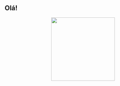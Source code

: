 ## Olá! 

<div align="center">
  <a href="https://github.com/joaopedroluz57">
<!--   <img height="145em" src="https://github-readme-stats.vercel.app/api?username=joaopedroluz57&show_icons=true&theme=dark&include_all_commits=true&count_private=true"/> -->
  <img height="205em" src="https://github-readme-stats.vercel.app/api/top-langs/?username=joaopedroluz57&layout=compact&langs_count=7&theme=dark"/>
</div>
  
